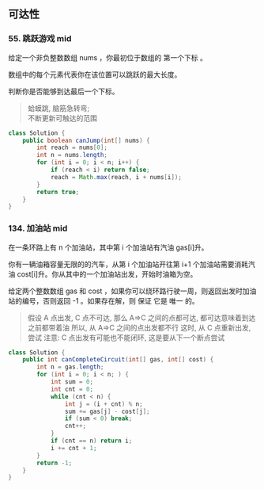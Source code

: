 ## 可达性

### 55. 跳跃游戏 mid

给定一个非负整数数组 nums ，你最初位于数组的 第一个下标 。

数组中的每个元素代表你在该位置可以跳跃的最大长度。

判断你是否能够到达最后一个下标。

> 蛤蟆跳, 脑筋急转弯;  
> 不断更新可触达的范围

```java
class Solution {
    public boolean canJump(int[] nums) {
        int reach = nums[0];
        int n = nums.length;
        for (int i = 0; i < n; i++) {
            if (reach < i) return false;
            reach = Math.max(reach, i + nums[i]);
        }
        return true;
    }
}
```

### 134. 加油站 mid

在一条环路上有 n 个加油站，其中第 i 个加油站有汽油 gas[i]升。

你有一辆油箱容量无限的的汽车，从第 i 个加油站开往第 i+1 个加油站需要消耗汽油 cost[i]升。你从其中的一个加油站出发，开始时油箱为空。

给定两个整数数组 gas 和 cost ，如果你可以绕环路行驶一周，则返回出发时加油站的编号，否则返回 -1 。如果存在解，则 保证 它是 唯一 的。

> 假设 A 点出发, C 点不可达, 那么 A=>C 之间的点都可达, 都可达意味着到达之前都带着油
> 所以, 从 A=>C 之间的点出发都不行
> 这时, 从 C 点重新出发, 尝试
> 注意: C 点出发有可能也不能闭环, 这是要从下一个断点尝试

```java
class Solution {
    public int canCompleteCircuit(int[] gas, int[] cost) {
        int n = gas.length;
        for (int i = 0; i < n; ) {
            int sum = 0;
            int cnt = 0;
            while (cnt < n) {
                int j = (i + cnt) % n;
                sum += gas[j] - cost[j];
                if (sum < 0) break;
                cnt++;
            }
            if (cnt == n) return i;
            i += cnt + 1;
        }
        return -1;
    }
}

```
